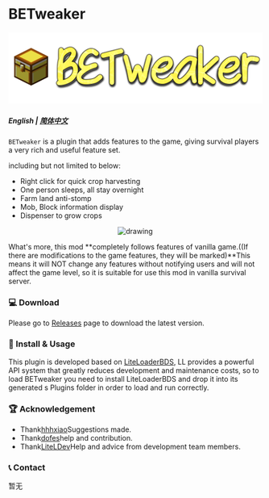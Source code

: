 # BETweaker
<p align="center">
<img src=".github/logo.png" alt="drawing" style="width:600px;"/>
</p>

##### English | [简体中文](README_zh.md)

`BETweaker` is a plugin that adds  features to the game, giving survival players a very rich and useful feature set.

 including but not limited to below:
- Right click for quick crop harvesting
- One person sleeps, all stay overnight
- Farm land anti-stomp
- Mob, Block information display
- Dispenser to grow crops

<p align="center">
<img src="https://s4.ax1x.com/2022/02/25/bkQNdS.png" alt="drawing" style="width:600px;"/>
</p>

What's more, this mod **completely follows features of vanilla game.((If there are modifications to the game features, they will be marked)**This means it will NOT change any features without notifying users and will not affect the game level, so it is suitable for use this mod in vanilla survival server.

### 💻 Download

Please go to [Releases](https://github.com/dreamguxiang/BETweaker/releases) page to download the latest version.

### 🎯 Install & Usage

This plugin is developed based on [LiteLoaderBDS](https://github.com/LiteLDev/LiteLoaderBDS), LL provides a powerful API system that greatly reduces development and maintenance costs, so to load BETweaker you need to install LiteLoaderBDS and drop it into its generated s Plugins folder in order to load and run correctly.

### 🏆 Acknowledgement

- Thank[hhhxiao](https://github.com/hhhxiao)Suggestions made.
- Thank[dofes](https://github.com/dofes)help and contribution.
- Thank[LiteLDev](https://github.com/LiteLDev)Help and advice from development team members.

### 📞 Contact

暂无

